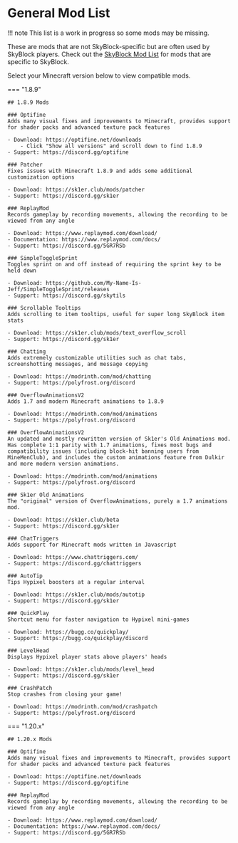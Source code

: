 # General Mod List
!!! note
    This list is a work in progress so some mods may be missing.

These are mods that are not SkyBlock-specific but are often used by SkyBlock players.
Check out the [SkyBlock Mod List](skyblock-mod-list.md) for mods that are specific to SkyBlock.

Select your Minecraft version below to view compatible mods.

=== "1.8.9"

    ## 1.8.9 Mods

    ### Optifine
    Adds many visual fixes and improvements to Minecraft, provides support for shader packs and advanced texture pack features
    
    - Download: https://optifine.net/downloads
        - Click "Show all versions" and scroll down to find 1.8.9
    - Support: https://discord.gg/optifine
    
    ### Patcher
    Fixes issues with Minecraft 1.8.9 and adds some additional customization options
    
    - Download: https://sk1er.club/mods/patcher
    - Support: https://discord.gg/sk1er
    
    ### ReplayMod
    Records gameplay by recording movements, allowing the recording to be viewed from any angle
    
    - Download: https://www.replaymod.com/download/
    - Documentation: https://www.replaymod.com/docs/
    - Support: https://discord.gg/5GR7RSb
    
    ### SimpleToggleSprint
    Toggles sprint on and off instead of requiring the sprint key to be held down
    
    - Download: https://github.com/My-Name-Is-Jeff/SimpleToggleSprint/releases
    - Support: https://discord.gg/skytils
    
    ### Scrollable Tooltips
    Adds scrolling to item tooltips, useful for super long SkyBlock item stats
    
    - Download: https://sk1er.club/mods/text_overflow_scroll
    - Support: https://discord.gg/sk1er

    ### Chatting
    Adds extremely customizable utilities such as chat tabs, screenshotting messages, and message copying
    
    - Download: https://modrinth.com/mod/chatting
    - Support: https://polyfrost.org/discord
    
    ### OverflowAnimationsV2
    Adds 1.7 and modern Minecraft animations to 1.8.9
    
    - Download: https://modrinth.com/mod/animations
    - Support: https://polyfrost.org/discord

    ### OverflowAnimationsV2
    An updated and mostly rewritten version of Sk1er's Old Animations mod. Has complete 1:1 parity with 1.7 animations, fixes most bugs and compatibility issues (including block-hit banning users from MineMenClub), and includes the custom animations feature from Dulkir and more modern version animations.
    
    - Download: https://modrinth.com/mod/animations
    - Support: https://polyfrost.org/discord

    ### Sk1er Old Animations
    The "original" version of OverflowAnimations, purely a 1.7 animations mod.

    - Download: https://sk1er.club/beta
    - Support: https://discord.gg/sk1er
    
    ### ChatTriggers
    Adds support for Minecraft mods written in Javascript
    
    - Download: https://www.chattriggers.com/
    - Support: https://discord.gg/chattriggers
    
    ### AutoTip
    Tips Hypixel boosters at a regular interval
    
    - Download: https://sk1er.club/mods/autotip
    - Support: https://discord.gg/sk1er
    
    ### QuickPlay
    Shortcut menu for faster navigation to Hypixel mini-games
    
    - Download: https://bugg.co/quickplay/
    - Support: https://bugg.co/quickplay/discord
    
    ### LevelHead
    Displays Hypixel player stats above players' heads
    
    - Download: https://sk1er.club/mods/level_head
    - Support: https://discord.gg/sk1er
    
    ### CrashPatch
    Stop crashes from closing your game!
    
    - Download: https://modrinth.com/mod/crashpatch
    - Support: https://polyfrost.org/discord

=== "1.20.x"

    ## 1.20.x Mods

    ### Optifine
    Adds many visual fixes and improvements to Minecraft, provides support for shader packs and advanced texture pack features

    - Download: https://optifine.net/downloads
    - Support: https://discord.gg/optifine

    ### ReplayMod
    Records gameplay by recording movements, allowing the recording to be viewed from any angle
    
    - Download: https://www.replaymod.com/download/
    - Documentation: https://www.replaymod.com/docs/
    - Support: https://discord.gg/5GR7RSb
